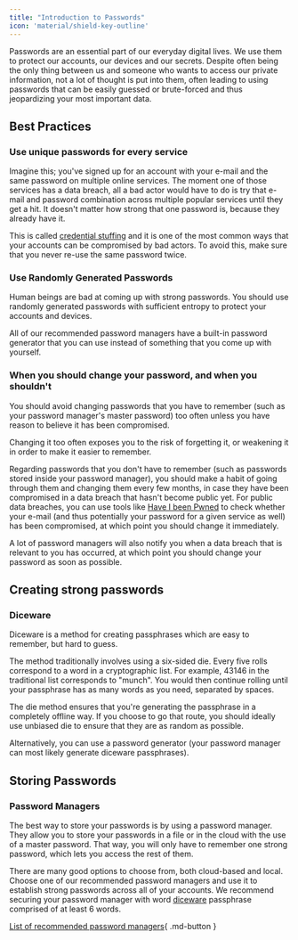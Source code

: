 ```yaml
---
title: "Introduction to Passwords"
icon: 'material/shield-key-outline'
---
```


Passwords are an essential part of our everyday digital lives. We use them to protect our accounts, our devices and our secrets. Despite often being the only thing between us and someone who wants to access our private information, not a lot of thought is put into them, often leading to using passwords that can be easily guessed or brute-forced and thus jeopardizing your most important data.

## Best Practices

### Use unique passwords for every service

Imagine this; you've signed up for an account with your e-mail and the same password on multiple online services. The moment one of those services has a data breach, all a bad actor would have to do is try that e-mail and password combination across multiple popular services until they get a hit. It doesn't matter how strong that one password is, because they already have it.

This is called [credential stuffing](https://en.wikipedia.org/wiki/Credential_stuffing) and it is one of the most common ways that your accounts can be compromised by bad actors. To avoid this, make sure that you never re-use the same password twice.

### Use Randomly Generated Passwords

Human beings are bad at coming up with strong passwords. You should use randomly generated passwords with sufficient entropy to protect your accounts and devices.

All of our recommended password managers have a built-in password generator that you can use instead of something that you come up with yourself.

### When you should change your password, and when you shouldn't

You should avoid changing passwords that you have to remember (such as your password manager's master password) too often unless you have reason to believe it has been compromised.

Changing it too often exposes you to the risk of forgetting it, or weakening it in order to make it easier to remember.

Regarding passwords that you don't have to remember (such as passwords stored inside your password manager), you should make a habit of going through them and changing them every few months, in case they have been compromised in a data breach that hasn't become public yet. For public data breaches, you can use tools like [Have I been Pwned](https://haveibeenpwned.com/) to check whether your e-mail (and thus potentially your password for a given service as well) has been compromised, at which point you should change it immediately.

A lot of password managers will also notify you when a data breach that is relevant to you has occurred, at which point you should change your password as soon as possible.

## Creating strong passwords

### Diceware

Diceware is a method for creating passphrases which are easy to remember, but hard to guess.

The method traditionally involves using a six-sided die. Every five rolls correspond to a word in a cryptographic list. For example, 43146 in the traditional list corresponds to "munch". You would then continue rolling until your passphrase has as many words as you need, separated by spaces.

The die method ensures that you're generating the passphrase in a completely offline way. If you choose to go that route, you should ideally use unbiased die to ensure that they are as random as possible.

Alternatively, you can use a password generator (your password manager can most likely generate diceware passphrases).

## Storing Passwords

### Password Managers

The best way to store your passwords is by using a password manager. They allow you to store your passwords in a file or in the cloud with the use of a master password. That way, you will only have to remember one strong password, which lets you access the rest of them.

There are many good options to choose from, both cloud-based and local. Choose one of our recommended password managers and use it to establish strong passwords across all of your accounts. We recommend securing your password manager with word [diceware](#diceware) passphrase comprised of at least 6 words.

[List of recommended password managers](../passwords.md){ .md-button }